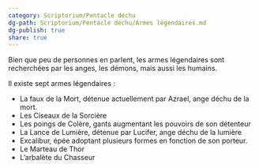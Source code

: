 ```yaml
---
category: Scriptorium/Pentacle déchu
dg-path: Scriptorium/Pentacle déchu/Armes légendaires.md
dg-publish: true
share: true
---
```


Bien que peu de personnes en parlent, les armes légendaires sont recherchées par les anges, les démons, mais aussi les humains.
 
Il existe sept armes légendaires :
- La faux de la Mort, détenue actuellement par Azrael, ange déchu de la mort.
- Les Ciseaux de la Sorcière
- Les poings de Colère, gants augmentant les pouvoirs de son détenteur
- La Lance de Lumière, détenue par Lucifer, ange déchu de la lumière
- Excalibur, épée adoptant plusieurs formes en fonction de son porteur. 
- Le Marteau de Thor
- L’arbalète du Chasseur